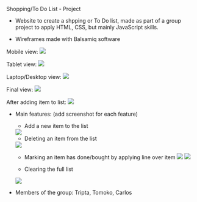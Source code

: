 Shopping/To Do List - Project

- Website to create a shpping or To Do list, made as part of a group project to apply HTML, CSS, but mainly JavaScript skills.

- Wireframes made with Balsamiq software

Mobile view:
<img src="assets/images/wireframe-mobile-initial-draw.png">

Tablet view:
<img src="assets/images/wireframe-tablet-initial-draw.png">

Laptop/Desktop view:
<img src="assets/images/wireframe-laptop-initial-draw.png">

Final view:
<img src="assets/images/initial-view.png">

After adding item to list:
<img src="assets/images/after-item-addition.png">

- Main features: (add screenshot for each feature)
  - Add a new item to the list
  <img src="assets/images/submit-feature.png">

  - Deleting an item from the list
  <img src="assets/images/delete-item.png">

  - Marking an item has done/bought by applying line over item
  <img src="assets/images/item-done.png"> <img src="assets/images/item-done-crossed.png">

  - Clearing the full list
  <img src="assets/images/clear-list.png">


- Members of the group: Tripta, Tomoko, Carlos 
